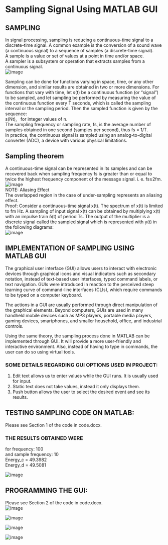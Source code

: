 # Sampling Signal Using MATLAB GUI 
## SAMPLING
In signal processing, sampling is reducing a continuous-time signal to a discrete-time signal. A common example is the conversion of a sound wave (a continuous signal) to a sequence of samples (a discrete-time signal).  
A sample is a value or set of values at a point in time and/or space.  
A sampler is a subsystem or operation that extracts samples from a continuous signal.  
![image](https://github.com/izmanaveed/Sampling-Signal-Using-MATLAB-GUI/assets/59065717/ca48bd3f-3f67-4cad-bf4f-27d2665a0651)  

Sampling can be done for functions varying in space, time, or any other dimension, and similar results are obtained in two or more dimensions. For functions that vary with time, let s(t) be a continuous function (or “signal”) to be sampled, and let sampling be performed by measuring the value of the continuous function every T seconds, which is called the sampling interval or the sampling period. Then the sampled function is given by the sequence:  
s(Nt),   for integer values of n.  
The sampling frequency or sampling rate, fs, is the average number of samples obtained in one second (samples per second), thus fs = 1/T.  
In practice, the continuous signal is sampled using an analog-to-digital converter (ADC), a device with various physical limitations.

## Sampling theorem
A continuous-time signal can be represented in its samples and can be recovered back when sampling frequency fs is greater than or equal to twice the highest frequency component of the message signal. i. e. fs≥2fm.  
![image](https://github.com/izmanaveed/Sampling-Signal-Using-MATLAB-GUI/assets/59065717/8032afea-4f91-48dd-b9b2-be88c889ef76)  
NOTE: Aliasing Effect  
The overlapped region in the case of under-sampling represents an aliasing effect.  
Proof: Consider a continuous-time signal x(t). The spectrum of x(t) is limited to fm Hz. A sampling of input signal x(t) can be obtained by multiplying x(t) with an impulse train δ(t) of period Ts. The output of the multiplier is a discrete signal called the sampled signal which is represented with y(t) in the following diagrams:  
![image](https://github.com/izmanaveed/Sampling-Signal-Using-MATLAB-GUI/assets/59065717/ff71575b-3758-41d8-bb50-f5b62ef114f7)  

## IMPLEMENTATION OF SAMPLING USING MATLAB GUI
The graphical user interface (GUI) allows users to interact with electronic devices through graphical icons and visual indicators such as secondary notation, instead of text-based user interfaces, typed command labels, or text navigation. GUIs were introduced in reaction to the perceived steep learning curve of command-line interfaces (CLIs), which require commands to be typed on a computer keyboard. 

The actions in a GUI are usually performed through direct manipulation of the graphical elements. Beyond computers, GUIs are used in many handheld mobile devices such as MP3 players, portable media players, gaming devices, smartphones, and smaller household, office, and industrial controls. 

Using the same theory, the sampling process done in MATLAB can be implemented through GUI. It will provide a more user-friendly and interactive environment. Also, instead of having to type in commands, the user can do so using virtual tools.

### SOME DETAILS REGARDING GUI OPTIONS USED IN PROJECT:  
1. Edit text allows us to enter values while the GUI runs. It is usually used for input.
2. Static text does not take values, instead it only displays them.
3. Push button allows the user to select the desired event and see its results.

## TESTING SAMPLING CODE ON MATLAB:
Please see Section 1 of the code in code.docx. 

### THE RESULTS OBTAINED WERE
for frequency: 100  
and sample frequency: 10  
Energy_c = 49.3982  
Energy_d = 49.5081  

![image](https://github.com/izmanaveed/Sampling-Signal-Using-MATLAB-GUI/assets/59065717/6948b2f9-7628-4827-b14d-afc75cadad6e)

## PROGRAMMING THE GUI:  
Please see Section 2 of the code in code.docx.  
![image](https://github.com/izmanaveed/Sampling-Signal-Using-MATLAB-GUI/assets/59065717/ca9cbf7d-dbfd-4d3f-a9e4-5c459c196095)  

![image](https://github.com/izmanaveed/Sampling-Signal-Using-MATLAB-GUI/assets/59065717/130be0f8-35a3-46fb-a750-7c0c8a362f4d)  

![image](https://github.com/izmanaveed/Sampling-Signal-Using-MATLAB-GUI/assets/59065717/95216a94-d1d0-44aa-9bfb-2226a3b9134a)  

![image](https://github.com/izmanaveed/Sampling-Signal-Using-MATLAB-GUI/assets/59065717/cfec20df-b332-4c00-bebe-ca8c61f0bdcc)



